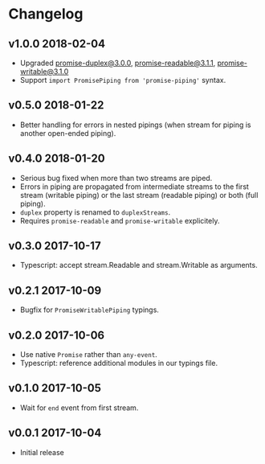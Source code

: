 # Changelog

## v1.0.0 2018-02-04

  * Upgraded promise-duplex@3.0.0, promise-readable@3.1.1,
    promise-writable@3.1.0
  * Support `import PromisePiping from 'promise-piping'` syntax.

## v0.5.0 2018-01-22

  * Better handling for errors in nested pipings (when stream for piping is
    another open-ended piping).

## v0.4.0 2018-01-20

  * Serious bug fixed when more than two streams are piped.
  * Errors in piping are propagated from intermediate streams to the first
    stream (writable piping) or the last stream (readable piping) or both (full
    piping).
  * `duplex` property is renamed to `duplexStreams`.
  * Requires `promise-readable` and `promise-writable` explicitely.

## v0.3.0 2017-10-17

  * Typescript: accept stream.Readable and stream.Writable as arguments.

## v0.2.1 2017-10-09

  * Bugfix for `PromiseWritablePiping` typings.

## v0.2.0 2017-10-06

  * Use native `Promise` rather than `any-event`.
  * Typescript: reference additional modules in our typings file.

## v0.1.0 2017-10-05

  * Wait for `end` event from first stream.

## v0.0.1 2017-10-04

  * Initial release
